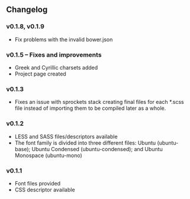 ## Changelog

### v0.1.8, v0.1.9
- Fix problems with the invalid bower.json

### v0.1.5 – Fixes and improvements
- Greek and Cyrillic charsets added
- Project page created

### v0.1.3
- Fixes an issue with sprockets stack creating final files for each *.scss
file instead of importing them to be compiled later as a whole.

### v0.1.2
- LESS and SASS files/descriptors available
- The font family is divided into three different files: Ubuntu (ubuntu-base);
Ubuntu Condensed (ubuntu-condensed); and Ubuntu Monospace (ubuntu-mono)

### v0.1.1
- Font files provided
- CSS descriptor available
